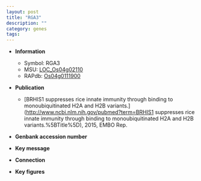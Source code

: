 ```yaml
---
layout: post
title: "RGA3"
description: ""
category: genes
tags: 
---
```


* **Information**  
    + Symbol: RGA3  
    + MSU: [LOC_Os04g02110](http://rice.plantbiology.msu.edu/cgi-bin/ORF_infopage.cgi?orf=LOC_Os04g02110)  
    + RAPdb: [Os04g0111900](http://rapdb.dna.affrc.go.jp/viewer/gbrowse_details/irgsp1?name=Os04g0111900)  

* **Publication**  
    + [BRHIS1 suppresses rice innate immunity through binding to monoubiquitinated H2A and H2B variants.](http://www.ncbi.nlm.nih.gov/pubmed?term=BRHIS1 suppresses rice innate immunity through binding to monoubiquitinated H2A and H2B variants.%5BTitle%5D), 2015, EMBO Rep.

* **Genbank accession number**  

* **Key message**  

* **Connection**  

* **Key figures**  


